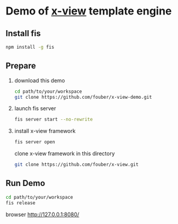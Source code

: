 Demo of [x-view](https://github.com/fouber/x-view) template engine
========


## Install fis

```bash
npm install -g fis
```

## Prepare

1. download this demo

    ```bash
    cd path/to/your/workspace
    git clone https://github.com/fouber/x-view-demo.git
    ```

1. launch fis server

    ```bash
    fis server start --no-rewrite
    ```

1. install x-view framework

    ```bash
    fis server open
    ```

    clone x-view framework in this directory
    
    ```bash
    git clone https://github.com/fouber/x-view.git
    ```

## Run Demo

```bash
cd path/to/your/workspace
fis release
```

browser http://127.0.0.1:8080/